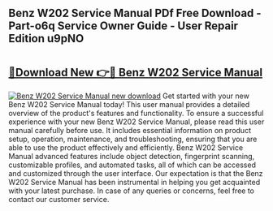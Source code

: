 ## Benz W202 Service Manual PDf Free Download - Part-o6q Service Owner Guide - User Repair Edition u9pNO

# <h2><a href="http://bc6160.oget.top/?id=Benz+W202+Service+Manual">🔗Download New 👉🔴 Benz W202 Service Manual</a></h2>

[![Benz W202 Service Manual new download](https://i.imgur.com/5g1atiW.png)](http://bc6160.oget.top/?id=Benz+W202+Service+Manual)
Get started with your new Benz W202 Service Manual today! This user manual provides a detailed overview of the product's features and functionality. To ensure a successful experience with your new Benz W202 Service Manual, please read this user manual carefully before use. It includes essential information on product setup, operation, maintenance, and troubleshooting, ensuring that you are able to use the product effectively and efficiently. Benz W202 Service Manual advanced features include object detection, fingerprint scanning, customizable profiles, and automated tasks, all of which can be accessed and customized through the user interface. Our expectation is that the Benz W202 Service Manual has been instrumental in helping you get acquainted with your latest purchase. In case of any queries or concerns, feel free to contact our customer service.
